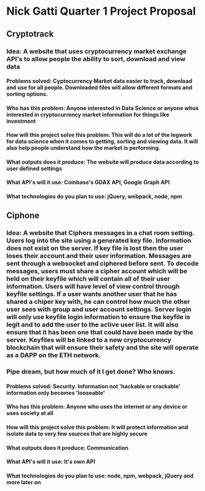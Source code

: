 # Nick Gatti Quarter 1 Project Proposal

## Cryptotrack

### Idea: A website that uses cryptocurrency market exchange API's to allow people the ability to sort, download and view data

#### Problems solved: Cyptocurrency Market data easier to track, download and use for all people. Downloaded files will allow different formats and sorting options.

#### Who has this problem: Anyone interested in Data Science or anyone whos interested in cryptocurrency market information for things like investment

#### How will this project solve this problem: This will do a lot of the legwork for data science when it comes to getting, sorting and viewing data. It will also help people understand how the market is performing.

#### What outputs does it produce: The website will produce data according to user defined settings

#### What API's will it use: Coinbase's GDAX API, Google Graph API

#### What technologies do you plan to use: jQuery, webpack, node, npm

## Ciphone

### Idea: A website that Ciphers messages in a chat room setting. Users log into the site using a generated key file. Information does not exist on the server. If key file is lost then the user loses their account and their user information. Messages are sent through a websocket and ciphered before sent. To decode messages, users must share a cipher account which will be held on their keyfile which will contain all of their user information. Users will have level of view control through keyfile settings. If a user wants another user that he has shared a chiper key with, he can control how much the other user sees with group and user account settings. Server login will only use keyfile login information to ensure the keyfile is legit and to add the user to the active user list. It will also ensure that it has been one that could have been made by the server. Keyfiles will be linked to a new cryptocurrency blockchain that will ensure their safety and the site will operate as a DAPP on the ETH network.

### Pipe dream, but how much of it I get done? Who knows.

#### Problems solved: Security. Information not 'hackable or crackable' information only becomes 'looseable'

#### Who has this problem: Anyone who uses the internet or any device or uses society at all

#### How will this project solve this problem: It will protect information and isolate data to very few sources that are highly secure

#### What outputs does it produce: Communication

#### What API's will it use: It's own API

#### What technologies do you plan to use: node, npm, webpack, jQuery and more later on
